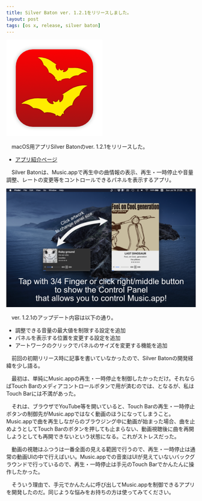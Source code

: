 ```yaml
---
title: Silver Baton ver. 1.2.1をリリースしました。
layout: post
tags: [os x, release, silver baton]
---
```


![](/blog/img/20200821/icon.png)

　macOS用アプリSilver Batonのver. 1.2.1をリリースした。

- [アプリ紹介ページ](/mac/silver-baton/)

　Silver Batonは、Music.appで再生中の曲情報の表示、再生・一時停止や音量調整、レートの変更等をコントロールできるパネルを表示するアプリ。

![](/blog/img/20200821/screenshot.png)

　ver. 1.2.1のアップデート内容は以下の通り。

- 調整できる音量の最大値を制限する設定を追加
- パネルを表示する位置を変更する設定を追加
- アートワークのクリックでパネルのサイズを変更する機能を追加

　前回の初期リリース時に記事を書いていなかったので、Silver Batonの開発経緯を少し語る。

　最初は、単純にMusic.appの再生・一時停止を制御したかっただけ。それならばTouch Barのメディアコントロールボタンで用が済むのでは、となるが、私はTouch Barには不満があった。

　それは、ブラウザでYouTube等を開いていると、Touch Barの再生・一時停止ボタンの制御先がMusic.appではなく動画のほうになってしまうこと。Music.appで曲を再生しながらのブラウジング中に動画が始まった場合、曲を止めようとしてTouch Barのボタンを押しても止まらない、動画視聴後に曲を再開しようとしても再開できないという状態になる。これがストレスだった。

　動画の視聴はふつうは一番全面の見える範囲で行うので、再生・一時停止は通常の動画UIの中で行えばいい。Music.appでの音楽はUIが見えていないバックグラウンドで行っているので、再生・一時停止は手元のTouch Barでかんたんに操作したかった。

　そういう理由で、手元でかんたんに呼び出してMusic.appを制御できるアプリを開発したのだ。同じような悩みをお持ちの方は使ってみてください。